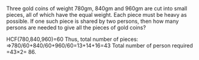 # 	
Three gold coins of weight 780gm, 840gm and 960gm are cut into small pieces, all of which have the equal weight.
Each piece must be heavy as possible. If one such piece is shared by two persons, then how many persons are needed to
give all the pieces of gold coins?

HCF(780,840,960)=60 
Thus, total number of pieces:
⇒780/60+840/60+960/60=13+14+16=43
Total number of person required =43×2= 86.



